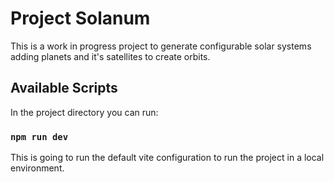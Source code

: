 # Project Solanum

This is a work in progress project to generate configurable solar systems adding planets and it's satellites to create orbits.

## Available Scripts

In the project directory you can run:

### `npm run dev`

This is going to run the default vite configuration to run the project in a local environment.
